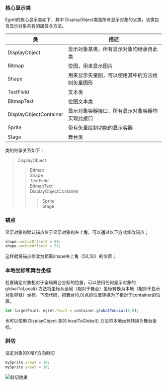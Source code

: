 ### 核心显示类

Egret的核心显示类如下，其中 DisplayObject类是所有显示对象的父类，该类包含显示对象共有的属性与方法。

| 类                        | 描述    | 
| --------                  |-----|
| DisplayObject             |显示对象基类，所有显示对象均继承自此类|
| Bitmap                    | 位图，用来显示图片|
| Shape                     |用来显示矢量图，可以使用其中的方法绘制矢量图形|
| TextField                  |文本类|
| BitmapText                |位图文本类     |
| DisplayObjectContainer     |显示对象容器接口，所有显示对象容器均实现此接口|
| Sprite                    |带有矢量绘制功能的显示容器|
| Stage                      |舞台类 |

类的继承关系如下：

>DisplayObject
>> Bitmap<br>
>> Shape<br>
>> TextField<br>
>> BitmapText <br>
>> DisplayObjectContainer<br>
>>>  Sprite<br>
>>>  Stage<br>

### 锚点
显示对象的默认锚点位于显示对象的左上角，可以通过以下方式修改锚点；
```typeScript
shape.anchorOffsetX = 50;
shape.anchorOffsetY = 50;
```
这样就将锚点修改为距离shape左上角（50,50）的位置；

### 本地坐标和舞台坐标
若要确定对象相对于全局舞台坐标的位置，可以使用任何显示对象的 globalToLocal() 方法将坐标从全局（相对于舞台）坐标转换为本地（相对于显示对象容器）坐标。下面代码，把舞台(0,0)点的位置转换为了相对于container的位置。
```typeScript
let targetPoint: egret.Point = container.globalToLocal(0,0);
```
也可以使用 DisplayObject 类的 localToGlobal() 方法将本地坐标转换为舞台坐标。

### 斜切
设定对象的X和Y方向斜切
```typeScript
mySprite.skewX = 10;
mySprite.skewY = 10;
```
![](http://cdn.dev.egret.com/egret-docs/Engine2D/displayObject/transform/skewY_compare.png "斜切效果")
